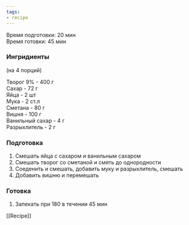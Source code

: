 ```yaml
---
tags:
- recipe
---
```


Время подготовки: 20 мин  
Время готовки: 45 мин

### Ингридиенты

(на 4 порций)

Творог 9% - 400 г  
Сахар - 72 г  
Яйца - 2 шт  
Мука - 2 ст.л  
Сметана - 80 г  
Вишня - 100 г  
Ванильный сахар - 4 г  
Разрыхлитель - 2 г

### Подготовка

1. Смешать яйца с сахаром и ванильным сахаром
1. Смешать творог со сметаной и смять до однородности
1. Соеденить и смешать, добавить муку и разрыхлитель, смешать
1. Добавить вишню и перемешать

### Готовка

1. Запекать при 180 в течении 45 мин

[[Recipe]]
